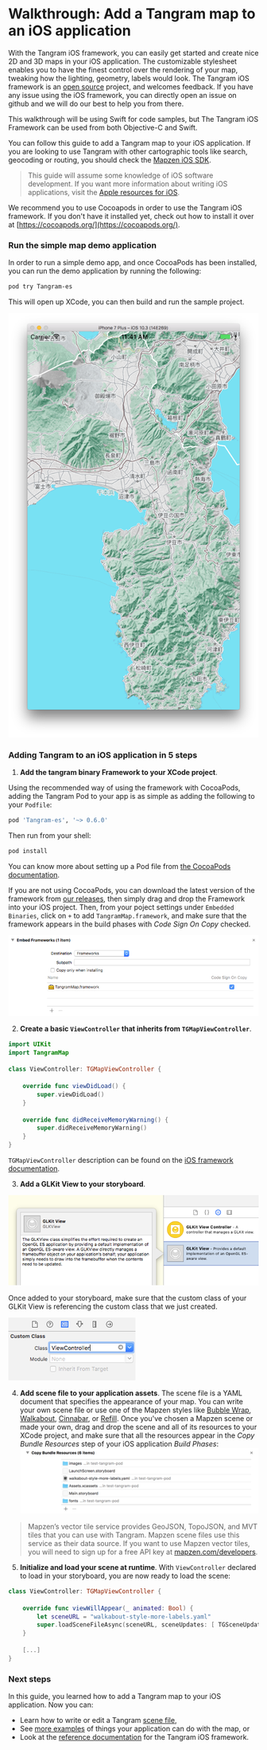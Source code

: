 # Walkthrough: Add a Tangram map to an iOS application

With the Tangram iOS framework, you can easily get started and create nice 2D and 3D maps in your iOS application. The customizable stylesheet enables you to have the finest control over the rendering of your map, tweaking how the lighting, geometry, labels would look. The Tangram iOS framework is an [open source](https://github.com/tangrams/tangram-es) project, and welcomes feedback. If you have any issue using the iOS framework, you can directly open an issue on github and we will do our best to help you from there.

This walkthrough will be using Swift for code samples, but The Tangram iOS Framework can be used from both Objective-C and Swift.

You can follow this guide to add a Tangram map to your iOS application. If you are looking to use Tangram with other cartographic tools like search, geocoding or routing, you should check the [Mapzen iOS SDK](https://mapzen.com/documentation/ios/).

>This guide will assume some knowledge of iOS software development.
>If you want more information about writing iOS applications, visit the [Apple resources for iOS](https://developer.apple.com/ios/resources/).

We recommend you to use Cocoapods in order to use the Tangram iOS framework. If you don't have it installed yet, check out how to install it over at [https://cocoapods.org/](https://cocoapods.org/).

### Run the simple map demo application

In order to run a simple demo app, and once CocoaPods has been installed, you can run the demo application by running the following:

```sh
pod try Tangram-es
```

This will open up XCode, you can then build and run the sample project.

![](images/iOS-Simulator.png)

### Adding Tangram to an iOS application in 5 steps

1. **Add the tangram binary Framework to your XCode project**.

Using the recommended way of using the framework with CocoaPods, adding the Tangram Pod to your app is as simple as adding the following to your `Podfile`:

```sh
pod 'Tangram-es', '~> 0.6.0'
```

Then run from your shell:

```sh
pod install
```

You can know more about setting up a Pod file from [the CocoaPods documentation](https://guides.cocoapods.org/using/the-podfile.html).

If you are not using CocoaPods, you can download the latest version of the framework from [our releases](https://github.com/tangrams/tangram-es/releases), then simply drag and drop the Framework into your iOS project. Then, from your poject settings under `Embedded Binaries`, click on `+` to add `TangramMap.framework`, and make sure that the framework appears in the build phases with _Code Sign On Copy_ checked.

![](images/XCode-Codesign.png)

2. **Create a basic `ViewController` that inherits from `TGMapViewController`**.

```swift
import UIKit
import TangramMap

class ViewController: TGMapViewController {

    override func viewDidLoad() {
        super.viewDidLoad()
    }

    override func didReceiveMemoryWarning() {
        super.didReceiveMemoryWarning()
    }
}
```

`TGMapViewController` description can be found on the [iOS framework documentation](https://mapzen.com/documentation/tangram/ios-framework/0.6.0/).

3. **Add a GLKit View to your storyboard**.

![](images/XCode-GLKView.png)

Once added to your storyboard, make sure that the custom class of your GLKit View is referencing the custom class that we just created.

![](images/XCode-CustomClass.png)

4. **Add scene file to your application assets**. The scene file is a YAML document that specifies the appearance of your map. You can write your own scene file or use one of the Mapzen styles like   [Bubble Wrap](https://github.com/tangrams/bubble-wrap), [Walkabout](https://github.com/tangrams/walkabout-style), [Cinnabar](https://github.com/tangrams/cinnabar-style), or [Refill](https://github.com/tangrams/refill-style). Once you've chosen a Mapzen scene or made your own, drag and drop the scene and all of its resources to your XCode project, and make sure that all the resources appear in the _Copy Bundle Resources_ step of your iOS application _Build Phases_:
![](images/XCode-SceneResources.png)

>Mapzen’s vector tile service provides GeoJSON, TopoJSON, and MVT tiles that you can use with Tangram. Mapzen scene files use this service as their data source. If you want to use Mapzen vector tiles, you will need to sign up for a free API key at [mapzen.com/developers](https://mapzen.com/developers).

5. **Initialize and load your scene at runtime**. With `ViewController` declared to load in your storyboard, you are now ready to load the scene:

```swift
class ViewController: TGMapViewController {

    override func viewWillAppear(_ animated: Bool) {
        let sceneURL = "walkabout-style-more-labels.yaml"
        super.loadSceneFileAsync(sceneURL, sceneUpdates: [ TGSceneUpdate(path: "global.sdk_mapzen_api_key", value: <YOUR_API_KEY_HERE>) ])
    }

    [...]
}
```

### Next steps
In this guide, you learned how to add a Tangram map to your iOS application. Now you can:

- Learn how to write or edit a Tangram [scene file](https://mapzen.com/documentation/tangram/Scene-file/),
- See [more examples](https://github.com/tangrams/tangram-android-demos) of things your application can do with the map, or
- Look at the [reference documentation](https://mapzen.com/documentation/tangram/ios-framework/0.6.0/) for the Tangram iOS framework.
